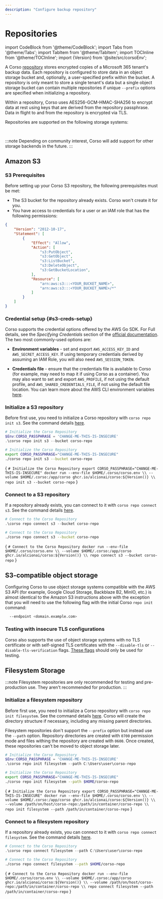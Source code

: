 ```yaml
---
description: "Configure backup repository"
---
```


# Repositories

import CodeBlock from '@theme/CodeBlock';
import Tabs from '@theme/Tabs';
import TabItem from '@theme/TabItem';
import TOCInline from '@theme/TOCInline';
import {Version} from '@site/src/corsoEnv';

A Corso [repository](../concepts#corso-concepts) stores encrypted copies of a Microsoft 365 tenant's
backup data. Each repository is configured to store data in an object storage bucket and, optionally,
a user-specified prefix within the bucket. A repository is only meant to store a single tenant's data
but a single object storage bucket can contain multiple repositories if unique `--prefix` options are
specified when initializing a repository.

Within a repository, Corso uses
AES256-GCM-HMAC-SHA256 to encrypt data at rest using keys that are derived from the repository passphrase.
Data in flight to and from the repository is encrypted via TLS.

Repositories are supported on the following storage systems:

<TOCInline toc={toc} maxHeadingLevel={2}/><br/>

:::note
Depending on community interest, Corso will add support for other storage backends in the future.
:::

## Amazon S3

### S3 Prerequisites

Before setting up your Corso S3 repository, the following prerequisites must be met:

* The S3 bucket for the repository already exists. Corso won't create it for you.
* You have access to credentials for a user or an IAM role that has the following permissions:

```json
{
    "Version": "2012-10-17",
    "Statement": [
        {
            "Effect": "Allow",
            "Action": [
                "s3:PutObject",
                "s3:GetObject",
                "s3:ListBucket",
                "s3:DeleteObject",
                "s3:GetBucketLocation",
            ],
            "Resource": [
                "arn:aws:s3:::<YOUR_BUCKET_NAME>",
                "arn:aws:s3:::<YOUR_BUCKET_NAME>/*"
            ]
        }
    ]
}
```

### Credential setup {#s3-creds-setup}

Corso supports the credential options offered by the AWS Go SDK. For Full details, see the *Specifying Credentials*
section of the [official documentation](https://docs.aws.amazon.com/sdk-for-go/v1/developer-guide/configuring-sdk.html).
The two most commonly-used options are:

* **Environment variables** - set and export `AWS_ACCESS_KEY_ID` and `AWS_SECRET_ACCESS_KEY`. If using temporary
  credentials derived by assuming an IAM Role, you will also need `AWS_SESSION_TOKEN`.

* **Credentials file** - ensure that the credentials file is available to Corso (for example, may need to map it if
  using Corso as a container). You may also want to set and export `AWS_PROFILE`, if not using the default profile, and
  `AWS_SHARED_CREDENTIALS_FILE`, if not using the default file location. You can learn more about the AWS CLI
  environment variables [here](https://docs.aws.amazon.com/cli/latest/userguide/cli-configure-envvars.html).

### Initialize a S3 repository

Before first use, you need to initialize a Corso repository with `corso repo init s3`. See the command details
[here](../../cli/corso-repo-init-s3).

<Tabs groupId="os">
<TabItem value="win" label="Powershell">

  ```powershell
  # Initialize the Corso Repository
  $Env:CORSO_PASSPHRASE = 'CHANGE-ME-THIS-IS-INSECURE'
  .\corso repo init s3 --bucket corso-repo
  ```

</TabItem>
<TabItem value="unix" label="Linux/macOS">

  ```bash
  # Initialize the Corso Repository
  export CORSO_PASSPHRASE="CHANGE-ME-THIS-IS-INSECURE"
  ./corso repo init s3 --bucket corso-repo
  ```

</TabItem>
<TabItem value="docker" label="Docker">

<CodeBlock language="bash">{
`# Initialize the Corso Repository
export CORSO_PASSPHRASE="CHANGE-ME-THIS-IS-INSECURE"
docker run --env-file $HOME/.corso/corso.env \\
  --volume $HOME/.corso:/app/corso ghcr.io/alcionai/corso:${Version()} \\
  repo init s3 --bucket corso-repo`
}</CodeBlock>

</TabItem>
</Tabs>

### Connect to a S3 repository

If a repository already exists, you can connect to it with `corso repo connect s3`. See the command details
[here](../../cli/corso-repo-connect-s3).

<Tabs groupId="os">
<TabItem value="win" label="Powershell">

  ```powershell
  # Connect to the Corso Repository
  .\corso repo connect s3 --bucket corso-repo
  ```

</TabItem>
<TabItem value="unix" label="Linux/macOS">

  ```bash
  # Connect to the Corso Repository
  ./corso repo connect s3 --bucket corso-repo
  ```

</TabItem>
<TabItem value="docker" label="Docker">

<CodeBlock language="bash">{
`# Connect to the Corso Repository
docker run --env-file $HOME/.corso/corso.env \\
  --volume $HOME/.corso:/app/corso ghcr.io/alcionai/corso:${Version()} \\
  repo connect s3 --bucket corso-repo`
}</CodeBlock>

</TabItem>
</Tabs>

## S3-compatible object storage

Configuring Corso to use object storage systems compatible with the AWS S3 API (for example, Google Cloud Storage,
Backblaze B2, MinIO, etc.) is almost identical to the Amazon S3 instructions above with the exception that you will
need to use the following flag with the initial Corso `repo init` command:

```bash
  --endpoint <domain.example.com>
```

### Testing with insecure TLS configurations

Corso also supports the use of object storage systems with no TLS certificate or with self-signed
TLS certificates with the `--disable-tls` or `--disable-tls-verification` flags.
[These flags](../../cli/corso-repo-init-s3) should only be used for testing.

## Filesystem Storage

:::note
Filesystem repositories are only recommended for testing and pre-production use. They aren't recommended for
production.
:::

### Initialize a filesystem repository

Before first use, you need to initialize a Corso repository with `corso repo init filesystem`. See the command details
[here](../../cli/corso-repo-init-filesystem). Corso will create the directory structure if necessary, including any
missing parent directories.

Filesystem repositories don't support the `--prefix` option but instead use the `--path` option. Repository directories
are created with `0700` permission mode and files withing the repository are created with `0600`. Once created, these
repositories can't be moved to object storage later.

<Tabs groupId="os">
<TabItem value="win" label="Powershell">

  ```powershell
  # Initialize the Corso Repository
  $Env:CORSO_PASSPHRASE = 'CHANGE-ME-THIS-IS-INSECURE'
  .\corso repo init filesystem --path C:\Users\user\corso-repo
  ```

</TabItem>
<TabItem value="unix" label="Linux/macOS">

  ```bash
  # Initialize the Corso Repository
  export CORSO_PASSPHRASE="CHANGE-ME-THIS-IS-INSECURE"
  ./corso repo init filesystem --path $HOME/corso-repo
  ```

</TabItem>
<TabItem value="docker" label="Docker">

<CodeBlock language="bash">{
`# Initialize the Corso Repository
export CORSO_PASSPHRASE="CHANGE-ME-THIS-IS-INSECURE"
docker run --env-file $HOME/.corso/corso.env \\
  --volume $HOME/.corso:/app/corso ghcr.io/alcionai/corso:${Version()} \\
  --volume /path/on/host/corso-repo:/path/in/container/corso-repo \\
  repo init filesystem --path /path/in/container/corso-repo`
}</CodeBlock>

</TabItem>
</Tabs>

### Connect to a filesystem repository

If a repository already exists, you can connect to it with `corso repo connect filesystem`. See the command details
[here](../../cli/corso-repo-connect-filesystem).

<Tabs groupId="os">
<TabItem value="win" label="Powershell">

  ```powershell
  # Connect to the Corso Repository
  .\corso repo connect filesystem --path C:\Users\user\corso-repo
  ```

</TabItem>
<TabItem value="unix" label="Linux/macOS">

  ```bash
  # Connect to the Corso Repository
  ./corso repo connect filesystem --path $HOME/corso-repo
  ```

</TabItem>
<TabItem value="docker" label="Docker">

<CodeBlock language="bash">{
`# Connect to the Corso Repository
docker run --env-file $HOME/.corso/corso.env \\
  --volume $HOME/.corso:/app/corso ghcr.io/alcionai/corso:${Version()} \\
  --volume /path/on/host/corso-repo:/path/in/container/corso-repo \\
  repo connect filesystem --path /path/in/container/corso-repo`
}</CodeBlock>

</TabItem>
</Tabs>
